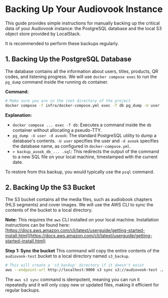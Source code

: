 # Backing Up Your Audiovook Instance

This guide provides simple instructions for manually backing up the critical data of your Audiovook instance: the PostgreSQL database and the local S3 object store provided by LocalStack.

It is recommended to perform these backups regularly.

## 1. Backing Up the PostgreSQL Database

The database contains all the information about users, titles, products, QR codes, and listening progress. We will use `docker compose exec` to run the `pg_dump` command inside the running `db` container.

**Command:**
```bash
# Make sure you are in the root directory of the project
docker compose -f infra/docker-compose.yml exec -T db pg_dump -U user -d avook > backup_avook_db_$(date +%Y-%m-%d).sql
```

**Explanation:**
- `docker compose ... exec -T db`: Executes a command inside the `db` container without allocating a pseudo-TTY.
- `pg_dump -U user -d avook`: The standard PostgreSQL utility to dump a database's contents. `-U user` specifies the user and `-d avook` specifies the database name, as configured in `docker-compose.yml`.
- `> backup_avook_db_... .sql`: This redirects the output of the command to a new SQL file on your local machine, timestamped with the current date.

To restore from this backup, you would typically use the `psql` command.

## 2. Backing Up the S3 Bucket

The S3 bucket contains all the media files, such as audiobook chapters (HLS segments) and cover images. We will use the AWS CLI to sync the contents of the bucket to a local directory.

**Note:** This requires the `aws` CLI installed on your local machine. Installation instructions can be found here: [https://docs.aws.amazon.com/cli/latest/userguide/getting-started-install.html](https://docs.aws.amazon.com/cli/latest/userguide/getting-started-install.html)

**Step 1: Sync the bucket**
This command will copy the entire contents of the `audiovook-test` bucket to a local directory named `s3_backup`.
```bash
# This will create a 's3_backup' directory if it doesn't exist
aws --endpoint-url http://localhost:9000 s3 sync s3://audiovook-test ./s3_backup
```

The `aws s3 sync` command is idempotent, meaning you can run it repeatedly and it will only copy new or updated files, making it efficient for regular backups.
